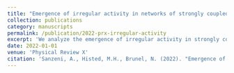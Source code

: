 ```yaml
---
title: "Emergence of irregular activity in networks of strongly coupled conductance-based neurons"
collection: publications
category: manuscripts
permalink: /publication/2022-prx-irregular-activity
excerpt: 'We analyze the emergence of irregular activity in strongly coupled conductance-based neural networks.'
date: 2022-01-01
venue: 'Physical Review X'
citation: 'Sanzeni, A., Histed, M.H., Brunel, N. (2022). "Emergence of irregular activity in networks of strongly coupled conductance-based neurons." <i>Physical Review X</i> 12(1), 011044.'
---
```

